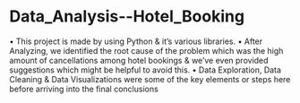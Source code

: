 # Data_Analysis--Hotel_Booking

• This project is made by using Python & it’s various libraries.
• After Analyzing, we identified the root cause of the problem which was the 
high amount of cancellations among hotel bookings & we’ve even provided 
suggestions which might be helpful to avoid this.
• Data Exploration, Data Cleaning & Data Visualizations were some of the key 
elements or steps here before arriving into the final conclusions
